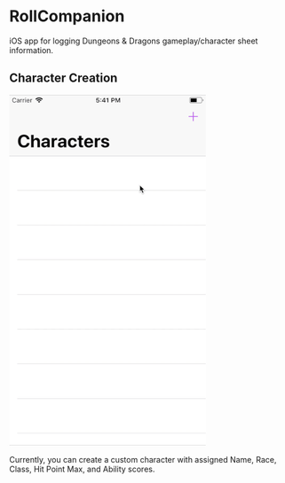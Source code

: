 # RollCompanion
iOS app for logging Dungeons &amp; Dragons gameplay/character sheet information.

## Character Creation
![alt text](https://github.com/jaredheddinger/RollCompanion/blob/master/Resources/Gifs/Build.gif "Build 1")

Currently, you can create a custom character with assigned Name, Race, Class, Hit Point Max, and Ability scores. 
